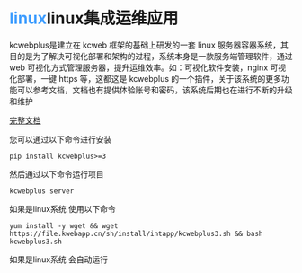 

<h1> <span style="color:#409EFF">linux</span>linux集成运维应用</h1>

kcwebplus是建立在 kcweb  框架的基础上研发的一套 linux  服务器容器系统，其目的是为了解决可视化部署和架构的过程，系统本身是一款服务端管理软件，通过 web  可视化方式管理服务器，提升运维效率。如：可视化软件安装，nginx  可视化部署，一键 https  等，这都这是 kcwebplus  的一个插件，关于该系统的更多功能可以参考文档，文档也有提供体验账号和密码，该系统后期也在进行不断的升级和维护


[完整文档](https://intapp.kwebapp.cn/intapp/doc/index/finddoc/5 "文档")

您可以通过以下命令进行安装
````
pip install kcwebplus>=3
````
然后通过以下命令运行项目
````
kcwebplus server
````

如果是linux系统 使用以下命令
````
yum install -y wget && wget https://file.kwebapp.cn/sh/install/intapp/kcwebplus3.sh && bash kcwebplus3.sh
````
如果是linux系统 会自动运行

